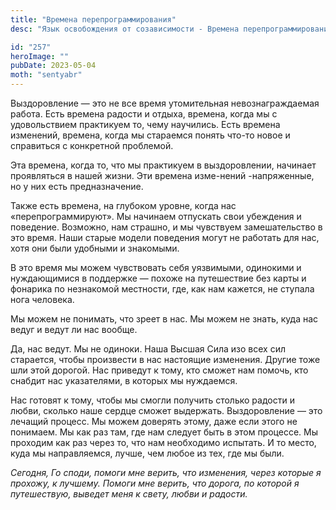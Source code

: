 ```yaml
---
title: "Времена перепрограммирования"
desc: "Язык освобождения от созависимости - Времена перепрограммирования"

id: "257"
heroImage: ""
pubDate: 2023-05-04
moth: "sentyabr"
---
```


Выздоровление — это не все время утомительная невознаграждаемая работа. Есть
времена радости и отдыха, времена, когда мы с удовольствием практикуем то,
чему научились. Есть времена изменений, времена, когда мы стараемся понять
что-то новое и справиться с конкретной проблемой.

Эта времена, когда то, что мы практикуем в выздоровлении, начинает проявляться
в нашей жизни. Эти времена изме-нений -напряженные, но у них есть
предназначение.

Также есть времена, на глубоком уровне, когда нас «перепрограммируют». Мы
начинаем отпускать свои убеждения и поведение. Возможно, нам страшно, и мы
чувствуем замешательство в это время. Наши старые модели поведения могут не
работать для нас, хотя они были удобными и знакомыми.

В это время мы можем чувствовать себя уязвимыми, одинокими и нуждающимися в
поддержке — похоже на путешествие без карты и фонарика по незнакомой
местности, где, как нам кажется, не ступала нога человека.

Мы можем не понимать, что зреет в нас. Мы можем не знать, куда нас ведуг и
ведут ли нас вообще.

Да, нас ведут. Мы не одиноки. Наша Высшая Сила изо всех сил старается, чтобы
произвести в нас настоящие изменения. Другие тоже шли этой дорогой. Нас
приведут к тому, кто сможет нам помочь, кто снабдит нас указателями, в которых
мы нуждаемся.

Нас готовят к тому, чтобы мы смогли получить столько радости и любви, сколько
наше сердце сможет выдержать. Выздоровление — это лечащий процесс. Мы можем
доверять этому, даже если этого не понимаем. Мы как раз там, где нам следует
быть в этом процессе. Мы проходим как раз через то, что нам необходимо
испытать. И то место, куда мы направляемся, лучше, чем любое из тех, где мы
были.

_Сегодня,_ _Го_ _споди,_ _помоги_ _мне_ _верить,_ _что_ _изменения,_ _через_
_которые_ _я_ _прохожу,_ _к_ _лучшему._ _Помоги_ _мне_ _верить,_ _что_
_дорога,_ _по_ _которой_ _я_ _путешествую,_ _выведет_ _меня_ _к_ _свету,_
_любви_ _и_ _радости._
